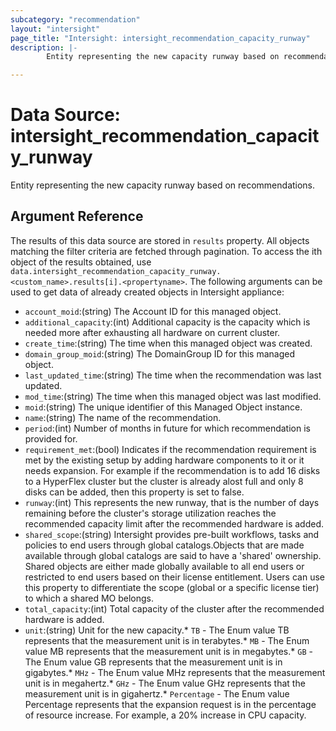 ```yaml
---
subcategory: "recommendation"
layout: "intersight"
page_title: "Intersight: intersight_recommendation_capacity_runway"
description: |-
        Entity representing the new capacity runway based on recommendations.

---
```


# Data Source: intersight_recommendation_capacity_runway
Entity representing the new capacity runway based on recommendations.
## Argument Reference
The results of this data source are stored in `results` property.
All objects matching the filter criteria are fetched through pagination.
To access the ith object of the results obtained, use `data.intersight_recommendation_capacity_runway.<custom_name>.results[i].<propertyname>`.
The following arguments can be used to get data of already created objects in Intersight appliance:
* `account_moid`:(string) The Account ID for this managed object. 
* `additional_capacity`:(int) Additional capacity is the capacity which is needed more after exhausting all hardware on current cluster. 
* `create_time`:(string) The time when this managed object was created. 
* `domain_group_moid`:(string) The DomainGroup ID for this managed object. 
* `last_updated_time`:(string) The time when the recommendation was last updated. 
* `mod_time`:(string) The time when this managed object was last modified. 
* `moid`:(string) The unique identifier of this Managed Object instance. 
* `name`:(string) The name of the recommendation. 
* `period`:(int) Number of months in future for which recommendation is provided for. 
* `requirement_met`:(bool) Indicates if the recommendation requirement is met by the existing setup by adding hardware components to it or it needs expansion. For example if the recommendation is to add 16 disks to a HyperFlex cluster but the cluster is already alost full and only 8 disks can be added, then this property is set to false. 
* `runway`:(int) This represents the new runway, that is the number of days remaining before the cluster's storage utilization reaches the recommended capacity limit after the recommended hardware is added. 
* `shared_scope`:(string) Intersight provides pre-built workflows, tasks and policies to end users through global catalogs.Objects that are made available through global catalogs are said to have a 'shared' ownership. Shared objects are either made globally available to all end users or restricted to end users based on their license entitlement. Users can use this property to differentiate the scope (global or a specific license tier) to which a shared MO belongs. 
* `total_capacity`:(int) Total capacity of the cluster after the recommended hardware is added. 
* `unit`:(string) Unit for the new capacity.* `TB` - The Enum value TB represents that the measurement unit is in terabytes.* `MB` - The Enum value MB represents that the measurement unit is in megabytes.* `GB` - The Enum value GB represents that the measurement unit is in gigabytes.* `MHz` - The Enum value MHz represents that the measurement unit is in megahertz.* `GHz` - The Enum value GHz represents that the measurement unit is in gigahertz.* `Percentage` - The Enum value Percentage represents that the expansion request is in the percentage of resource increase. For example, a 20% increase in CPU capacity. 
 
